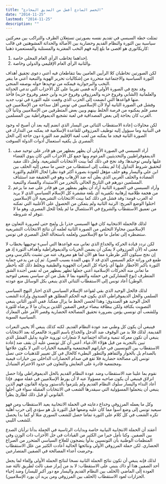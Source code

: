 ```yaml
---
title: "الخصم الصادع أفضل من الصديق المخادع"
date: "2014-11-25"
lastmod: "2014-11-25"
description: ""
---
```

تمثلت خطة السبسي في تقديم نفسه بصورتين تستغلان الظرف والتراكب بين معركتين سياسية بين الثورة والنظام القديم وحضارية بين الأصالة والحداثة المشوهتين في قالب كاريكاتوري هو اقصى ما بلغ إليه فهم النخب المغتربة والمستلبة والمستعمرة ذهنيا:

1. إحداهما تخاطب الرأي العام المحلي خاصة.
2. والثانية الرأي العام الإقليمي والدولي وخاصة.

لكن الصورتين تخاطبان كلا الرأيين العامين بما تتقاطعان فيه أعني دعوى تحقيق أهداف الثورة السياسية والاجتماعية متحررة من إشكاليات تحرير الهوية والتبعية أعني ما ينفر النخب والبرجوازية فيمكنه من توحيدها حوله بوصفه المنجي.  
وقد نجح في الصورة الأولى لأنه قضى تقريبا على كل الأحزاب التي تدعي الحداثة والعلمانية (الشابي وفروع حزبه والمرزوقي وفروع حزبه وابن جعفر وفروع حزبه) فأخذ منها قواعدها التي انضمت إلى الحزب الذي وقعت عليه الثورة في ثوب جديد.  
وفشل في الصورة الثانية أولا لأن الإسلاميين في تونس أقل سذاجة من الإسلاميين في مصر فلم يمكنوه من فرصة الخلط بينهم وبين بعض المتطرفين من الإسلاميين وثانيا لأن الغرب كان بحاجة إلى بعض المصداقية في لعبة تشجيع الديموقراطية بين المسلمين.

لكن محاولات إعادة الاستقطاب الثنائي من اليسار الذي انضم إليه بعد أن أصبح له وجود في النبابية وما سيؤول إليه توظيف المرزوقي للقاعدة الإسلامية قد يمكنه من التدارك في الصورة الثانية فيجد ما يمكنه من لعب لعبة الإقليم ضد الثورة دون حاجة إلى الحل المصري بل يكفيه استعمال أدوات الدولة السوفت:

1. أراد السبسي في الصورة الأولى أن يظهر بمظهر من هو قادر على توحيد صف الديمقوقراطيين والتحديثيين المزعوم وبها جمع كل الأحزاب التي كان ينوي القضاء عليها وليس توحيدها: وقد نجح في ذلك كما بينت الانتخابات التشريعية. ولعل ذلك مفيد لتحقيق شروط التداول إذا لم ينقلب إلى استقطاب من جنس ما سعى إليه الحلف بين ابن علي واليسار وهو حلف مؤهل للعودة بصورة أكثر قوة نظرا لحال الأقليم والثورة المضادة والحلف الغربي الذي يعلن أنه ضد الإرهاب وهو في الحقيقة ضد استئناف المسلمين دورهم في التاريخ الحالي بالتحرر من الاستبداد والفساد والتبعية.
2. وأراد السبسي في الصورة الثانية أراد أن يظهر بمظهر من هو قادر على صد ما يزعم من هجمة ظلامية إرهابية تكفيرية أي بلغة مشفرة كل الإسلام السياسي الذي لا يريد له الغرب قومة: وقد فشل في ذلك كما بينت الانتخابات التشريعية لأن الإسلاميين احتلوا الوضع المريح: الرتبة الثانية ولم يتمكن من الحصول على الأغلبية التي تمكنه من تعميق الاستقطاب والشروع في الاستئصال ما لم يلجأ للحل المصري. وهو ما لا تتوفر له شروطه.

لذلك فالحملة الانتخابية كان فيها السبسي حذرا بل ولمح حتى لضرورة التعاون مع الإسلاميين محاولا التخلص من الصورة الثانية لعلمه أن نتائج الانتخابات التشريعية ستضطره إلى تعامل ما مع الإسلاميين ولعلمه باستحالة الحل المصري في تونس.

لكن تردد قيادة الحركة والخداع الذي تعاني منه قواعدها التي أسيء توجيهها بخطاب لا معنى له (لأن المرزوقي لا يمكن أن يضمن الحريات والديموقراطية وأهداف الثورة إذ هو إن نجح سيكون أكثر طرطرة مما هو الآن لما هو معروف عنه من تشبث بالكرسي ومن طمع في وراثة حكم السبسي الذي قد لا ينهي المدة بسبب السن). ثم إن من يدعي حماية الثورة بأكبر الأخطار عليها أي بإحياء كل النعرات الجهوية والطبقية ويخلط ذلك كله بأخطر ما تعاني منه الحركات الإسلامية أعني جعلها تظهر بمظهر من له نفس أجندة الشق المتطرف (نوع المشاركين في حملته والتفوه بما لا يقبل من أي سياسي يسعى لتوحيد الوطن) أعاد تونس إلى الاستقطاب الثنائي الذي ينبغي بكل الوسائل منع عودته.

لذلك فالحل الوحيد الذي بقي لقواعد الإسلام السياسي الذي اختار النهج السياسي السلمي والحل الديموقراطي الذي يكون فيه الحكم المطلق هو الصندوق وإرادة الشعب الحل الوحيد هو الصندوق: وهذا لحسن الحظ ما يزال ممكنا. ففي الدور الثاني ينبغي التصويت بكثافة ولكن ببطاقة بيضاء ترفض الصفين اللذين يريدان ما لا يرضاه للثورة وللشعب أي تونسي يؤمن بضرورة تحقيق المصالحة الحضارية وقصر الأمر على المعارك السياسية السوية.

فينبغي أن يكون كل وطني ضد عودة النظام القديم. لكنه كذلك ينبغي ألا يحيي النعرات القديمة. لذلك فلا بد من الوقوف ضد الدجل والخداع باسم الثورة: فالمعركة بعد الانتخابات ينبغي أن تكون معركة تنمية وعدالة اجتماعية لا شعارات ثوروية خاوية بدليل الفشل الذي تبين بالتجربة من قبل هؤلاء الأدعياء. أعني أن كل تونسي عليه أن يقف ضد إعادة الاستقطاب بين التونسيين في خياراتهم المجتمعية والقيمية الخيارات التي لا يكون علاجها بالصدام بل بالحوار والتفاهم والتطور البطيء كالحال في كل تغييير للذهنيات حتى تصل تونس إلى مصالحة حضارية فلا تقع في صدام الحضارات الداخلي بين خيارات قيمية ومجتمعية قادرة على التعايش والتعاون في حدود الاحترام المتبادل.

نقوم بما علينا ضد الاستقطاب وضد عودة النظام القديم بالحل الديموقراطي وإذا حصل انزلاق فينبغي أن يكون صاحبه مسؤولا عنه لا أن يورط الإسلاميين في غفلة منهم. فإذا أعاد النداء واليسار سلوك النظام القديم ولم يلتزموا بالدستور ودولة القانون فهم الذين ينبغي أن يتحملوا المسؤولية التي سيقدرها الشعب في الانتخابات المقبلة سواء في أجلها القانوني أو قبل ذلك لطارئ يطرأ.

وكل ما يعمله المرزوقي وخداع دعايته في الحملة الانتخابية يعيد الاستقطاب ومن فهو سيعيد تونس إلى وضع أسوأ مما كان عليه وضعها قبل الثورة بل هو سؤدي إلى حرب أهلية تكره الشعب في كل كلام على الثورة تماما حصل للشعب السوري مثلا أو كما بدأ يحصل للشعب الليبي.

أعقتد أن الحملة الانتخابية النيابية خاصة وبدايات الرئاسية في الجملة بدأتا ترأبان الصدع بين الصفين. وكنا نأمل خيرا من الكثير من القيادات في جل الأحزاب ذات الوزن وفي المنظمات الوطنية بأن التونسيين بدأوا ينضجون للعلاج السياسي المتحرر من الصراع الحضاري. لكن حملة المرزوقي الأولى ونتائجها الحالية أعادت الكثير من علل الاستقطاب وحرضت أعداء المصالحة في الصفين المتصارعين.

لذلك فإنه ينبغي أن تكون نتائج الحملة الثانية نسخا لنتائج الحملة الأولى وإلغاء لما يجعل أحد الصفين هذا أو ذاك ينبني على الاستقطاب: لا بد من إبراز صف ثالث لطريق ثالثة ضد العودة إلى الماضي (الحلف بين النظام القديم واليسار مع دور أكبر لليسار) وضد إحياء الحزازات لعود الاستقطاب (الحلف بين المرزوقي ومن يريد أن يورد الإسلاميين).

###